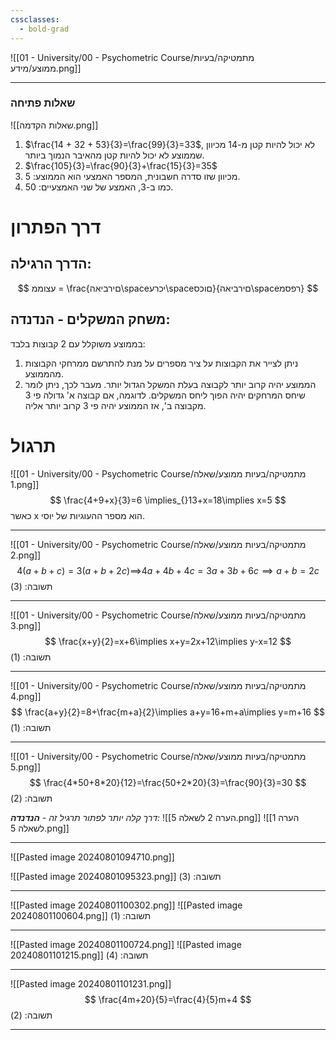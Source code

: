 ```yaml
---
cssclasses:
  - bold-grad
---
```

![[01 - University/00 - Psychometric Course/מתמטיקה/בעיות ממוצע/מידע.png]]
***
### שאלות פתיחה
![[שאלות הקדמה.png]]
1. $\frac{14 + 32 + 53}{3}=\frac{99}{3}=33$, לא יכול להיות קטן מ-14 מכיוון שממוצע לא יכול להיות קטן מהאיבר הנמוך ביותר.
2. $\frac{105}{3}=\frac{90}{3}+\frac{15}{3}=35$
3. מכיוון שזו סדרה חשבונית, המספר האמצעי הוא הממוצע: 5.
4. כמו ב-3, האמצע של שני האמצעיים: 50.

# דרך הפתרון
## הדרך הרגילה:
$$
עצוממ = \frac{םירביאה\spaceיכרע\spaceםוכס}{םירביאה\spaceרפסמ}
$$
## משחק המשקלים - הנדנדה:
בממוצע משוקלל עם 2 קבוצות בלבד:
1. ניתן לצייר את הקבוצות על ציר מספרים על מנת להתרשם ממרחקי הקבוצות מהממוצע.
2. הממוצע יהיה קרוב יותר לקבוצה בעלת המשקל הגדול יותר. מעבר לכך, ניתן לומר שיחס המרחקים יהיה הפוך ליחס המשקלים. לדוגמה, אם קבוצה א' גדולה פי 3 מקבוצה ב', אז הממוצע יהיה פי 3 קרוב יותר אליה.
# תרגול
![[01 - University/00 - Psychometric Course/מתמטיקה/בעיות ממוצע/שאלה 1.png]]
$$
\frac{4+9+x}{3}=6 \implies_{}13+x=18\implies x=5
$$
כאשר x הוא מספר ההעוגיות של יוסי.
***
![[01 - University/00 - Psychometric Course/מתמטיקה/בעיות ממוצע/שאלה 2.png]]
$$
4(a+b+c)=3(a+b+2c)\implies_{}4a+4b+4c=3a+3b+6c\implies a+b=2c
$$
תשובה: (3)
***
![[01 - University/00 - Psychometric Course/מתמטיקה/בעיות ממוצע/שאלה 3.png]]
$$
\frac{x+y}{2}=x+6\implies x+y=2x+12\implies y-x=12
$$
תשובה: (1)
***
![[01 - University/00 - Psychometric Course/מתמטיקה/בעיות ממוצע/שאלה 4.png]]
$$
\frac{a+y}{2}=8+\frac{m+a}{2}\implies a+y=16+m+a\implies y=m+16
$$
תשובה: (1)
***
![[01 - University/00 - Psychometric Course/מתמטיקה/בעיות ממוצע/שאלה 5.png]]
$$
\frac{4*50+8*20}{12}=\frac{50+2*20}{3}=\frac{90}{3}=30
$$
תשובה: (2)

_דרך קלה יותר לפתור תרגיל זה - **הנדנדה**:_
![[הערה 2 לשאלה 5.png]]
![[הערה 1 לשאלה 5.png]]
***
![[Pasted image 20240801094710.png]]

![[Pasted image 20240801095323.png]]
תשובה: (3)
***
![[Pasted image 20240801100302.png]]
![[Pasted image 20240801100604.png]]
תשובה: (1)
***
![[Pasted image 20240801100724.png]]
![[Pasted image 20240801101215.png]]
תשובה: (4)
***
![[Pasted image 20240801101231.png]]
$$
\frac{4m+20}{5}=\frac{4}{5}m+4
$$
תשובה: (2)
***
